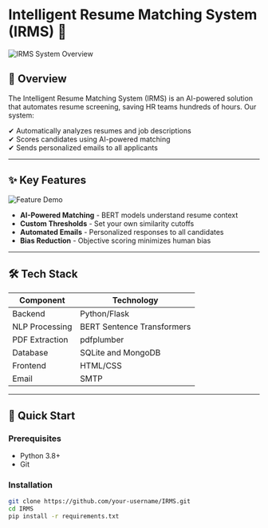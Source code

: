 # Intelligent Resume Matching System (IRMS) 🚀

![IRMS System Overview](path/to/overview-image.png) <!-- Leave space for system overview image -->

## 📌 Overview
The Intelligent Resume Matching System (IRMS) is an AI-powered solution that automates resume screening, saving HR teams hundreds of hours. Our system:

✔ Automatically analyzes resumes and job descriptions  
✔ Scores candidates using AI-powered matching  
✔ Sends personalized emails to all applicants  

---

## ✨ Key Features

![Feature Demo](path/to/feature-demo.gif) <!-- Leave space for feature gif -->

- **AI-Powered Matching** - BERT models understand resume context
- **Custom Thresholds** - Set your own similarity cutoffs
- **Automated Emails** - Personalized responses to all candidates
- **Bias Reduction** - Objective scoring minimizes human bias

---

## 🛠️ Tech Stack

| Component       | Technology |
|----------------|------------|
| Backend        | Python/Flask |
| NLP Processing | BERT Sentence Transformers |
| PDF Extraction | pdfplumber |
| Database       | SQLite and MongoDB|
| Frontend       | HTML/CSS |
| Email          | SMTP |

---

## 🚀 Quick Start

### Prerequisites
- Python 3.8+
- Git

### Installation
```bash
git clone https://github.com/your-username/IRMS.git
cd IRMS
pip install -r requirements.txt
